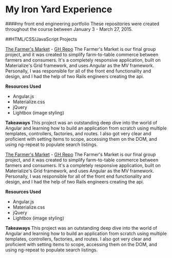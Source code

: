 # My Iron Yard Experience
####my front end engineering portfolio
These repositories were created throughout the course between January 3 - March 27, 2015.

##HTML/CSS/JavaScript Projects

[The Farmer's Market](http://development.farmersmarket.divshot.io/#/) - [GH Repo](https://github.com/TheFarmersMarket/FrontEnd)
The Farmer's Market is our final group project, and it was created to simplify farm-to-table commerce between farmers and consumers.  It's a completely responsive application, built on Materialize's Grid framework, and uses Angular as the MV framework.  Personally, I was responsible for all of the front end functionality and design, and I had the help of two Rails engineers creating the api.

**Resources Used**
- Angular.js 
- Materialize.css
- jQuery
- Lightbox (image styling)

**Takeaways**
This project was an outstanding deep dive into the world of Angular and learning how to build an application from scratch using multiple templates, controllers, factories, and routes.  I also got very clear and proficient with setting items to scope, accessing them on the DOM, and using ng-repeat to populate search listings.  


[The Farmer's Market](http://development.farmersmarket.divshot.io/#/) - [GH Repo](https://github.com/TheFarmersMarket/FrontEnd)
The Farmer's Market is our final group project, and it was created to simplify farm-to-table commerce between farmers and consumers.  It's a completely responsive application, built on Materialize's Grid framework, and uses Angular as the MV framework.  Personally, I was responsible for all of the front end functionality and design, and I had the help of two Rails engineers creating the api.

**Resources Used**
- Angular.js 
- Materialize.css
- jQuery
- Lightbox (image styling)

**Takeaways**
This project was an outstanding deep dive into the world of Angular and learning how to build an application from scratch using multiple templates, controllers, factories, and routes.  I also got very clear and proficient with setting items to scope, accessing them on the DOM, and using ng-repeat to populate search listings.  





